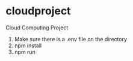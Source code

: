 # cloudproject
Cloud Computing Project

1. Make sure there is a .env file on the directory
2. npm install
3. npm run
